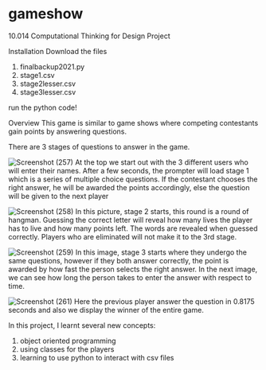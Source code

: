 # gameshow
10.014 Computational Thinking for Design Project

Installation 
Download the files 
1. finalbackup2021.py
2. stage1.csv
3. stage2lesser.csv
4. stage3lesser.csv

run the python code!


Overview
This game is similar to game shows where competing contestants gain points by answering questions. 

There are 3 stages of questions to answer in the game.

![Screenshot (257)](https://user-images.githubusercontent.com/81726240/236229296-8af0f3d1-1c05-4b63-848b-434238a72fed.png)
At the top we start out with the 3 different users who will enter their names. After a few seconds, the prompter will load stage 1 which is a series of multiple choice questions. If the contestant chooses the right answer, he will be awarded the points accordingly, else the question will be given to the next player


![Screenshot (258)](https://user-images.githubusercontent.com/81726240/236230172-e180961f-b589-408e-9db8-679169da9033.png)
In this picture, stage 2 starts, this round is a round of hangman. Guessing the correct letter will reveal how many lives the player has to live and how many points left. The words are revealed when guessed correctly. Players who are eliminated will not make it to the 3rd stage. 

![Screenshot (259)](https://user-images.githubusercontent.com/81726240/236230655-d1fb41af-d0ad-437a-909a-bf5364590d4c.png)
In this image, stage 3 starts where they undergo the same questions, however if they both answer correctly, the point is awarded by how fast the person selects the right answer. In the next image, we can see how long the person takes to enter the answer with respect to time.

![Screenshot (261)](https://user-images.githubusercontent.com/81726240/236231028-26c570a7-b7b8-4080-9297-3e4844468e82.png)
Here the previous player answer the question in 0.8175 seconds and also we display the winner of the entire game. 

In this project, I learnt several new concepts:
1. object oriented programming
2. using classes for the players
3. learning to use python to interact with csv files

